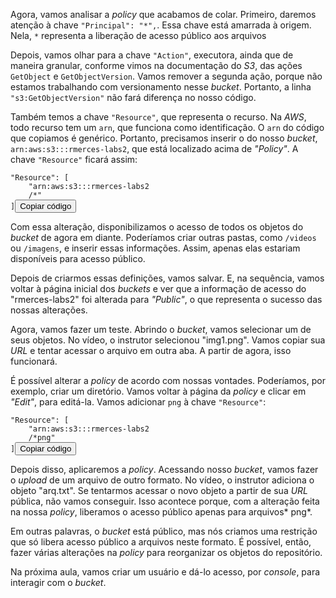 <div class="formattedText" data-external-links="">
                                <p>Agora, vamos analisar a <em>policy</em> que acabamos de colar. Primeiro, daremos atenção à chave <code>"Principal": "*",</code>. Essa chave está amarrada à origem. Nela, <code>*</code> representa a liberação de acesso público aos arquivos</p>
<p>Depois, vamos olhar para a chave <code>"Action"</code>, executora, ainda que de maneira granular, conforme vimos na documentação do <em>S3</em>, das ações <code>GetObject</code> e <code>GetObjectVersion</code>. Vamos remover a segunda ação, porque não estamos trabalhando com versionamento nesse <em>bucket</em>. Portanto, a linha <code>"s3:GetObjectVersion"</code> não fará diferença no nosso código.</p>
<p>Também temos a chave <code>"Resource"</code>, que representa o recurso. Na <em>AWS</em>, todo recurso tem um <code>arn</code>, que funciona como identificação. O <code>arn</code> do código que copiamos é genérico. Portanto, precisamos inserir o do nosso <em>bucket</em>, <code>arn:aws:s3:::rmerces-labs2</code>, que está localizado acima de <em>"Policy"</em>. A chave <code>"Resource"</code> ficará assim:</p>
<pre class="prettyprint"><code class="hljs language-bash"><span class="hljs-string">"Resource"</span>: [
    <span class="hljs-string">"arn:aws:s3:::rmerces-labs2
    /*"</span>
]</code><button type="button" class="clipit">Copiar código</button></pre><p>Com essa alteração, disponibilizamos o acesso de todos os objetos do <em>bucket</em> de agora em diante. Poderíamos criar outras pastas, como <code>/videos</code> ou <code>/imagens</code>, e inserir essas informações. Assim, apenas elas estariam disponíveis para acesso público.</p>
<p>Depois de criarmos essas definições, vamos salvar. E, na sequência, vamos voltar à página inicial dos <em>buckets</em> e ver que a informação de acesso do "rmerces-labs2" foi alterada para <em>"Public"</em>, o que representa o sucesso das nossas alterações.</p>
<p>Agora, vamos fazer um teste. Abrindo o <em>bucket</em>, vamos selecionar um de seus objetos. No vídeo, o instrutor selecionou "img1.png". Vamos copiar sua <em>URL</em> e tentar acessar o arquivo em outra aba. A partir de agora, isso funcionará.</p>
<p>É possível alterar a <em>policy</em> de acordo com nossas vontades. Poderíamos, por exemplo, criar um diretório. Vamos voltar à página da <em>policy</em> e clicar em <em>"Edit"</em>, para editá-la. Vamos adicionar <code>png</code> à chave <code>"Resource"</code>:</p>
<pre class="prettyprint"><code class="hljs language-bash"><span class="hljs-string">"Resource"</span>: [
    <span class="hljs-string">"arn:aws:s3:::rmerces-labs2
    /*png"</span>
]</code><button type="button" class="clipit">Copiar código</button></pre><p>Depois disso, aplicaremos a <em>policy</em>. Acessando nosso <em>bucket</em>, vamos fazer o <em>upload</em> de um arquivo de outro formato. No vídeo, o instrutor adiciona o objeto "arq.txt". Se tentarmos acessar o novo objeto a partir de sua <em>URL</em> pública, não vamos conseguir. Isso acontece porque, com a alteração feita na nossa <em>policy</em>, liberamos o acesso público apenas para arquivos* png*.</p>
<p>Em outras palavras, o <em>bucket</em> está público, mas nós criamos uma restrição que só libera acesso público a arquivos neste formato. É possível, então, fazer várias alterações na <em>policy</em> para reorganizar os objetos do repositório.</p>
<p>Na próxima aula, vamos criar um usuário e dá-lo acesso, por <em>console</em>, para interagir com o <em>bucket</em>.</p>
                        </div>